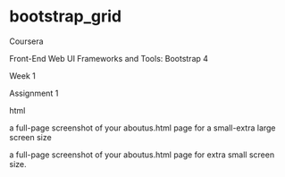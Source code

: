 # bootstrap_grid
Coursera

Front-End Web UI Frameworks and Tools: Bootstrap 4

Week 1

Assignment 1

html

a full-page screenshot of your aboutus.html page for a small-extra large screen size

a full-page screenshot of your aboutus.html page for extra small screen size.
